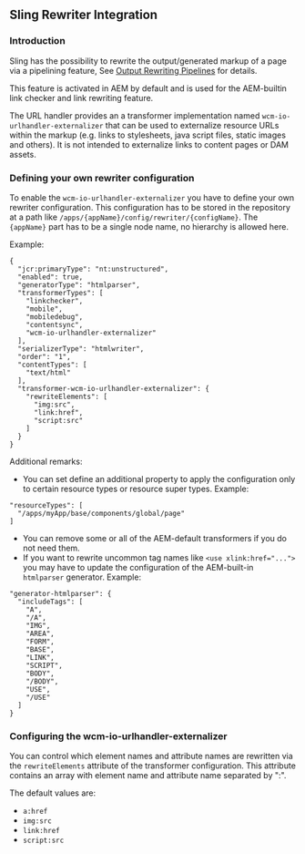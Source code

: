## Sling Rewriter Integration


### Introduction

Sling has the possibility to rewrite the output/generated markup of a page via a pipelining feature, See [Output Rewriting Pipelines][sling-rewriter] for details.

This feature is activated in AEM by default and is used for the AEM-builtin link checker and link rewriting feature.

The URL handler provides an a transformer implementation named `wcm-io-urlhandler-externalizer` that can be used to externalize resource URLs within the markup (e.g. links to stylesheets, java script files, static images and others). It is not intended to externalize links to content pages or DAM assets.


### Defining your own rewriter configuration

To enable the `wcm-io-urlhandler-externalizer` you have to define your own rewriter configuration. This configuration has to be stored in the repository at a path like `/apps/{appName}/config/rewriter/{configName}`. The `{appName}` part has to be a single node name, no hierarchy is allowed here.

Example:

```json-jcr
{
  "jcr:primaryType": "nt:unstructured",
  "enabled": true,
  "generatorType": "htmlparser",
  "transformerTypes": [
    "linkchecker",
    "mobile",
    "mobiledebug",
    "contentsync",
    "wcm-io-urlhandler-externalizer"
  ],
  "serializerType": "htmlwriter",
  "order": "1",
  "contentTypes": [
    "text/html"
  ],
  "transformer-wcm-io-urlhandler-externalizer": {
    "rewriteElements": [
      "img:src",
      "link:href",
      "script:src"
    ]
  }
}
```
Additional remarks:

* You can set define an additional property to apply the configuration only to certain resource types or resource super types. Example:

```json-jcr
"resourceTypes": [
  "/apps/myApp/base/components/global/page"
]
```

* You can remove some or all of the AEM-default transformers if you do not need them.
* If you want to rewrite uncommon tag names like `<use xlink:href="...">` you may have to update the configuration of the AEM-built-in `htmlparser` generator. Example:

```
"generator-htmlparser": {
  "includeTags": [
    "A",
    "/A",
    "IMG",
    "AREA",
    "FORM",
    "BASE",
    "LINK",
    "SCRIPT",
    "BODY",
    "/BODY",
    "USE",
    "/USE"
  ]
}
```


### Configuring the wcm-io-urlhandler-externalizer

You can control which element names and attribute names are rewritten via the `rewriteElements` attribute of the transformer configuration. This attribute contains an array with element name and attribute name separated by ":".

The default values are:

* `a:href`
* `img:src`
* `link:href`
* `script:src`



[sling-rewriter]: https://sling.apache.org/documentation/bundles/output-rewriting-pipelines-org-apache-sling-rewriter.html
